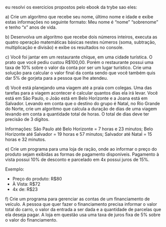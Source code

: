 eu resolvi os exercicios propostos pelo ebook da trybe sao eles:

a) Crie um algoritmo que recebe seu nome, último nome e idade e exibe estas informações no
seguinte formato: Meu nome é “nome” “sobrenome” e tenho “x” anos de vida.

b) Desenvolva um algoritmo que recebe dois
números inteiros, executa as quatro operação
matemáticas básicas nestes números (soma,
subtração, multiplicação e divisão) e exibe os
resultados no console.

c) Você foi jantar em um restaurante chique,
em uma cidade turística. O prato que você
pediu custou R$100,00. Porém o restaurante
possui uma taxa de 10% sobre o valor da conta
por ser um lugar turístico. Crie uma solução
para calcular o valor final da conta sendo que
você também quis dar 5% de gorjeta para a
pessoa que lhe atendeu.

d) Você está planejando uma viagem até a praia
com colegas. Uma das tarefas para a viagem
acontecer é calcular quantos dias ela irá levar.
Você está em São Paulo, o João está em Belo
Horizonte e a Joana está em Salvador. Levando
em conta que o destino do grupo é Natal, no
Rio Grande do Norte, crie um algoritmo que
calcula a duração de dias de uma viagem
levando em conta a quantidade total de horas.
O total de dias deve ter precisão de 3 dígitos.

Informações:
São Paulo até Belo Horizonte = 7 horas e 23
minutos;
Belo Horizonte até Salvador = 19 horas e 57
minutos;
Salvador até Natal = 15 horas e 32 minutos.

e) Crie um programa para uma loja de ração,
onde ao informar o preço do produto sejam
exibidas as formas de pagamento disponíveis.
Pagamento à vista possui 10% de desconto e
parcelado em 4x possui juros de 15%.

Exemplo:
- Preço do produto: R$80
- À Vista: R$72
- 4x de: R$23

f) Crie um programa para gerenciar as contas
de um financiamento de veículo. A pessoa que
quer fazer o financiamento precisa informar
o valor total do carro, o valor da entrada a ser
dada e a quantidade de parcelas que ela deseja
pagar. A loja em questão usa uma taxa de juros
fixa de 5% sobre o valor do financiamento.
